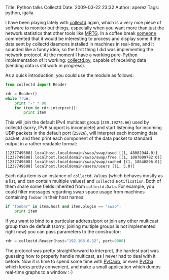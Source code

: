 Title: Python talks Collectd
Date: 2009-03-22 23:32
Author: aperez
Tags: python, igalia

I have been playing lately with [collectd][] again, which is a very nice
piece of software to monitor out things, especially when you want more
than just the network statistics that other tools like [MRTG][]. In a
coffee break [someone][] commented that it would be interesting to
process and display some if the data sent by collectd daemons installed
in machines in real-time, and it sounded like a funny idea, so the first
thing I did was implementing the network protocol. At the moment I have
a working pure-[Python][] implementation of it working: [collectd.py][],
capable of receiving data (sending data is stil work in progress).

As a quick introduction, you could use the module as follows:

```python
from collectd import Reader

rdr = Reader()
while True:
    print "-" * 80
    for item in rdr.interpret():
        print item
```

This will join the default IPv4 multicast group (`239.19274.66`) used by
collectd (sorry, IPv6 support is incomplete) and start listening for
incoming UDP packets in the default port (`25826`), will interpret each
incoming data packet, and then print each component of the data packet
to standard output in a rather readable format:

    [1237749608] localhost.localdomain/swap/swap/used [(1, 48082944.0)]
    [1237749608] localhost.localdomain/swap/swap/free [(1, 1007009792.0)]
    [1237749608] localhost.localdomain/swap/swap/cached [(1, 18640896.0)]
    [1237749608] localhost.localdomain/users/users [(1, 5.0)]

Each data item is an instance of `collectd.Values` (which behaves mostly
as a list, and can contain multiple values) and `collectd.Notification`.
Both of them share some fields inherited from `collectd.Data`. For
example, you could filter messages regarding swap space usage from
machines containing `foobar` in their host names:

```python
if "foobar" in item.host and item.plugin == "swap":
    print item
```

If you want to bind to a particular address/port or join any other
multicast group than de default (sorry: joining multiple groups is not
implemented right now) you can pass parameters to the constructor:

```python
rdr = collectd.Reader(host="192.168.0.32", port=9000)
```

The protocol was pretty straightforward to interpret, the hardest part
was guessing how to properly handle multicast, as I never had to deal
with it before. Now it is time to spend some time with [PyCairo][], or
even [PyCha][] which looks pretty convenient, and make a small
application which dumps real-time graphs to a window :-)

  [collectd]: http://collectd.org
  [MRTG]: http://oss.oetiker.ch/mrtg/
  [someone]: http://blogs.igalia.com/jmunhoz/
  [Python]: http://python.org
  [collectd.py]: http://people.igalia.com/aperez/files/collectd.py
  [PyCairo]: http://cairographics.org/pycairo/
  [PyCha]: http://www.lorenzogil.com/projects/pycha/
